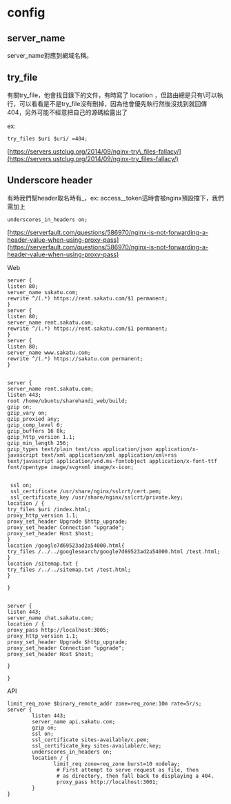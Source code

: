 # config

## server\_name

server\_name對應到網域名稱。

## try\_file

有關try\_file，他會找目錄下的文件，有時寫了 location ，但路由總是只有\可以執行，可以看看是不是try\_file沒有刪掉，因為他會優先執行然後沒找到就回傳404，另外可能不經意把自己的源碼給露出了

ex:

```text
try_files $uri $uri/ =404;
```

[https://servers.ustclug.org/2014/09/nginx-try\_files-fallacy/](https://servers.ustclug.org/2014/09/nginx-try_files-fallacy/)

## Underscore header

有時我們幫header取名時有\_，ex: access\_\_token這時會被nginx預設擋下，我們需加上

```text
underscores_in_headers on;
```

[https://serverfault.com/questions/586970/nginx-is-not-forwarding-a-header-value-when-using-proxy-pass](https://serverfault.com/questions/586970/nginx-is-not-forwarding-a-header-value-when-using-proxy-pass)



Web

```text
server {
listen 80;
server_name sakatu.com;
rewrite ^/(.*) https://rent.sakatu.com/$1 permanent;
}
server {
listen 80;
server_name rent.sakatu.com;
rewrite ^/(.*) https://rent.sakatu.com/$1 permanent;
}
server {
listen 80;
server_name www.sakatu.com;
rewrite ^/(.*) https://sakatu.com permanent;
}


server {
server_name rent.sakatu.com;
listen 443;
root /home/ubuntu/sharehandi_web/build;
gzip on;
gzip_vary on;
gzip_proxied any;
gzip_comp_level 6;
gzip_buffers 16 8k;
gzip_http_version 1.1;
gzip_min_length 256;
gzip_types text/plain text/css application/json application/x-javascript text/xml application/xml application/xml+rss text/javascript application/vnd.ms-fontobject application/x-font-ttf font/opentype image/svg+xml image/x-icon;


 ssl on;
 ssl_certificate /usr/share/nginx/sslcrt/cert.pem;
 ssl_certificate_key /usr/share/nginx/sslcrt/private.key;
location / {
try_files $uri /index.html;
proxy_http_version 1.1;
proxy_set_header Upgrade $http_upgrade;
proxy_set_header Connection "upgrade";
proxy_set_header Host $host;
}
location /google7d69523ad2a54000.html{
try_files /../../googlesearch/google7d69523ad2a54000.html /test.html;
}
location /sitemap.txt {
try_files /../../sitemap.txt /test.html;
}

}


server {
listen 443;
server_name chat.sakatu.com;
location / {
proxy_pass http://localhost:3005;
proxy_http_version 1.1;
proxy_set_header Upgrade $http_upgrade;
proxy_set_header Connection "upgrade";
proxy_set_header Host $host;

}

}
```

API

```text
limit_req_zone $binary_remote_addr zone=req_zone:10m rate=5r/s;
server {
        listen 443;
        server_name api.sakatu.com;
        gzip on;
        ssl on;
        ssl_certificate sites-available/c.pem;
        ssl_certificate_key sites-available/c.key;
        underscores_in_headers on;
        location / {
               limit_req zone=req_zone burst=10 nodelay;
                # First attempt to serve request as file, then
                # as directory, then fall back to displaying a 404.
                proxy_pass http://localhost:3001;
        }
}
```

